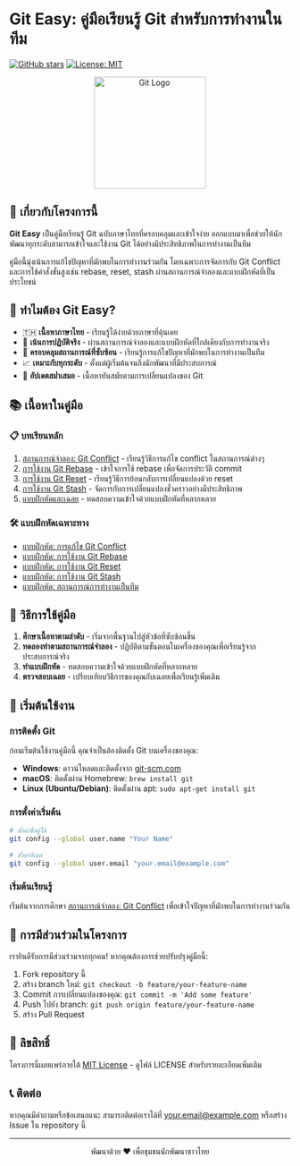 # Git Easy: คู่มือเรียนรู้ Git สำหรับการทำงานในทีม

[![GitHub stars](https://img.shields.io/github/stars/yourusername/git-easy?style=social)](https://github.com/yourusername/git-easy/stargazers)
[![License: MIT](https://img.shields.io/badge/License-MIT-yellow.svg)](https://opensource.org/licenses/MIT)

<p align="center">
  <img src="https://git-scm.com/images/logos/downloads/Git-Logo-2Color.png" alt="Git Logo" width="200"/>
</p>

## 📖 เกี่ยวกับโครงการนี้

**Git Easy** เป็นคู่มือเรียนรู้ Git ฉบับภาษาไทยที่ครอบคลุมและเข้าใจง่าย ออกแบบมาเพื่อช่วยให้นักพัฒนาทุกระดับสามารถเข้าใจและใช้งาน Git ได้อย่างมีประสิทธิภาพในการทำงานเป็นทีม

คู่มือนี้มุ่งเน้นการแก้ไขปัญหาที่มักพบในการทำงานร่วมกัน โดยเฉพาะการจัดการกับ Git Conflict และการใช้คำสั่งขั้นสูงเช่น rebase, reset, stash ผ่านสถานการณ์จำลองและแบบฝึกหัดที่เป็นประโยชน์

## 🚀 ทำไมต้อง Git Easy?

- 🇹🇭 **เนื้อหาภาษาไทย** - เรียนรู้ได้ง่ายด้วยภาษาที่คุ้นเคย
- 🎯 **เน้นการปฏิบัติจริง** - ผ่านสถานการณ์จำลองและแบบฝึกหัดที่ใกล้เคียงกับการทำงานจริง
- 🧩 **ครอบคลุมสถานการณ์ที่ซับซ้อน** - เรียนรู้การแก้ไขปัญหาที่มักพบในการทำงานเป็นทีม
- 📈 **เหมาะกับทุกระดับ** - ตั้งแต่ผู้เริ่มต้นจนถึงนักพัฒนาที่มีประสบการณ์
- 🔄 **อัปเดตสม่ำเสมอ** - เนื้อหาทันสมัยตามการเปลี่ยนแปลงของ Git

## 📚 เนื้อหาในคู่มือ

### 📋 บทเรียนหลัก

1. [สถานการณ์จำลอง: Git Conflict](scenarios/conflict-scenario.md) - เรียนรู้วิธีการแก้ไข conflict ในสถานการณ์ต่างๆ
2. [การใช้งาน Git Rebase](guides/git-rebase-guide.md) - เข้าใจการใช้ rebase เพื่อจัดการประวัติ commit
3. [การใช้งาน Git Reset](guides/git-reset-guide.md) - เรียนรู้วิธีการย้อนกลับการเปลี่ยนแปลงด้วย reset
4. [การใช้งาน Git Stash](guides/git-stash-guide.md) - จัดการกับการเปลี่ยนแปลงชั่วคราวอย่างมีประสิทธิภาพ
5. [แบบฝึกหัดและเฉลย](exercises/README.md) - ทดสอบความเข้าใจด้วยแบบฝึกหัดที่หลากหลาย

### 🛠️ แบบฝึกหัดเฉพาะทาง

- [แบบฝึกหัด: การแก้ไข Git Conflict](exercises/exercise-conflict.md)
- [แบบฝึกหัด: การใช้งาน Git Rebase](exercises/exercise-rebase.md)
- [แบบฝึกหัด: การใช้งาน Git Reset](exercises/exercise-reset.md)
- [แบบฝึกหัด: การใช้งาน Git Stash](exercises/exercise-stash.md)
- [แบบฝึกหัด: สถานการณ์การทำงานเป็นทีม](exercises/exercise-team-workflow.md)

## 🚦 วิธีการใช้คู่มือ

1. **ศึกษาเนื้อหาตามลำดับ** - เริ่มจากพื้นฐานไปสู่หัวข้อที่ซับซ้อนขึ้น
2. **ทดลองทำตามสถานการณ์จำลอง** - ปฏิบัติตามขั้นตอนในเครื่องของคุณเพื่อเรียนรู้จากประสบการณ์จริง
3. **ทำแบบฝึกหัด** - ทดสอบความเข้าใจด้วยแบบฝึกหัดที่หลากหลาย
4. **ตรวจสอบเฉลย** - เปรียบเทียบวิธีการของคุณกับเฉลยเพื่อเรียนรู้เพิ่มเติม

## 🏁 เริ่มต้นใช้งาน

### การติดตั้ง Git

ก่อนเริ่มต้นใช้งานคู่มือนี้ คุณจำเป็นต้องติดตั้ง Git บนเครื่องของคุณ:

- **Windows**: ดาวน์โหลดและติดตั้งจาก [git-scm.com](https://git-scm.com/download/win)
- **macOS**: ติดตั้งผ่าน Homebrew: `brew install git`
- **Linux (Ubuntu/Debian)**: ติดตั้งผ่าน apt: `sudo apt-get install git`

### การตั้งค่าเริ่มต้น

```bash
# ตั้งค่าชื่อผู้ใช้
git config --global user.name "Your Name"

# ตั้งค่าอีเมล
git config --global user.email "your.email@example.com"
```

### เริ่มต้นเรียนรู้

เริ่มต้นจากการศึกษา [สถานการณ์จำลอง: Git Conflict](scenarios/conflict-scenario.md) เพื่อเข้าใจปัญหาที่มักพบในการทำงานร่วมกัน

## 🤝 การมีส่วนร่วมในโครงการ

เรายินดีรับการมีส่วนร่วมจากทุกคน! หากคุณต้องการช่วยปรับปรุงคู่มือนี้:

1. Fork repository นี้
2. สร้าง branch ใหม่: `git checkout -b feature/your-feature-name`
3. Commit การเปลี่ยนแปลงของคุณ: `git commit -m 'Add some feature'`
4. Push ไปยัง branch: `git push origin feature/your-feature-name`
5. สร้าง Pull Request

## 📜 ลิขสิทธิ์

โครงการนี้เผยแพร่ภายใต้ [MIT License](LICENSE) - ดูไฟล์ LICENSE สำหรับรายละเอียดเพิ่มเติม

## 📞 ติดต่อ

หากคุณมีคำถามหรือข้อเสนอแนะ สามารถติดต่อเราได้ที่ [your.email@example.com](mailto:your.email@example.com) หรือสร้าง Issue ใน repository นี้

---

<p align="center">พัฒนาด้วย ❤️ เพื่อชุมชนนักพัฒนาชาวไทย</p>
